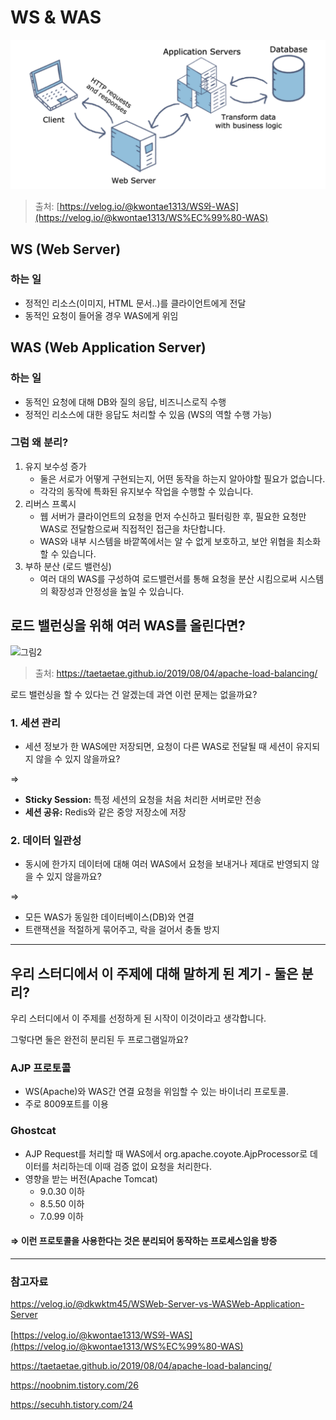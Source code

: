 # WS & WAS

![그림1](/spring/images/ws-was.png)

> 출처: [https://velog.io/@kwontae1313/WS와-WAS](https://velog.io/@kwontae1313/WS%EC%99%80-WAS)
> 

## WS (Web Server)

### 하는 일

- 정적인 리소스(이미지, HTML 문서..)를 클라이언트에게 전달
- 동적인 요청이 들어올 경우 WAS에게 위임

## WAS (Web Application Server)

### 하는 일

- 동적인 요청에 대해 DB와 질의 응답, 비즈니스로직 수행
- 정적인 리소스에 대한 응답도 처리할 수 있음 (WS의 역할 수행 가능)

### 그럼 왜 분리?

1. 유지 보수성 증가
    - 둘은 서로가 어떻게 구현되는지, 어떤 동작을 하는지 알아야할 필요가 없습니다.
    - 각각의 동작에 특화된 유지보수 작업을 수행할 수 있습니다.
2. 리버스 프록시
    - 웹 서버가 클라이언트의 요청을 먼저 수신하고 필터링한 후, 필요한 요청만 WAS로 전달함으로써 직접적인 접근을 차단합니다.
    - WAS와 내부 시스템을 바깥쪽에서는 알 수 없게 보호하고, 보안 위협을 최소화할 수 있습니다.
3. 부하 분산 (로드 밸런싱)
    - 여러 대의 WAS를 구성하여 로드밸런서를 통해 요청을 분산 시킴으로써 시스템의 확장성과 안정성을 높일 수 있습니다.

## 로드 밸런싱을 위해 여러 WAS를 올린다면?

![그림2](/spring/images/load_balancing.png)

> 출처: https://taetaetae.github.io/2019/08/04/apache-load-balancing/
> 

로드 밸런싱을 할 수 있다는 건 알겠는데 과연 이런 문제는 없을까요?

### 1. **세션 관리**

- 세션 정보가 한 WAS에만 저장되면, 요청이 다른 WAS로 전달될 때 세션이 유지되지 않을 수 있지 않을까요?

⇒ 

- **Sticky Session:** 특정 세션의 요청을 처음 처리한 서버로만 전송
- **세션 공유:** Redis와 같은 중앙 저장소에 저장

### 2. **데이터 일관성**

- 동시에 한가지 데이터에 대해 여러 WAS에서 요청을 보내거나 제대로 반영되지 않을 수 있지 않을까요?

⇒ 

- 모든 WAS가 동일한 데이터베이스(DB)와 연결
- 트랜잭션을 적절하게 묶어주고, 락을 걸어서 충돌 방지

---

## 우리 스터디에서 이 주제에 대해 말하게 된 계기 - 둘은 분리?

우리 스터디에서 이 주제를 선정하게 된 시작이 이것이라고 생각합니다.

그렇다면 둘은 완전히 분리된 두 프로그램일까요?

### AJP 프로토콜

- WS(Apache)와 WAS간 연결 요청을 위임할 수 있는 바이너리 프로토콜.
- 주로 8009포트를 이용

### **Ghostcat**

- AJP Request를 처리할 때 WAS에서 org.apache.coyote.AjpProcessor로 데이터를 처리하는데 이때 검증 없이 요청을 처리한다.
- 영향을 받는 버전(Apache Tomcat)
    - 9.0.30 이하
    - 8.5.50 이하
    - 7.0.99 이하

#### ⇒ 이런 프로토콜을 사용한다는 것은 분리되어 동작하는 프로세스임을 방증

---

### 참고자료

https://velog.io/@dkwktm45/WSWeb-Server-vs-WASWeb-Application-Server

[https://velog.io/@kwontae1313/WS와-WAS](https://velog.io/@kwontae1313/WS%EC%99%80-WAS)

https://taetaetae.github.io/2019/08/04/apache-load-balancing/

https://noobnim.tistory.com/26

https://secuhh.tistory.com/24